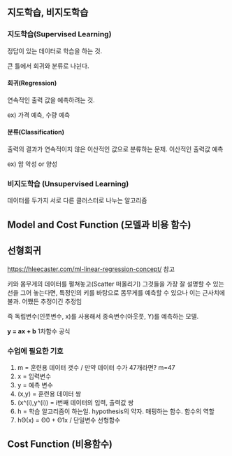 ## 지도학습, 비지도학습

### 지도학습(Supervised Learning)
정답이 있는 데이터로 학습을 하는 것. 

큰 틀에서 회귀와 분류로 나뉜다.

#### 회귀(Regression)
연속적인 출력 값을 예측하려는 것.

ex) 가격 예측, 수량 예측 

#### 분류(Classification)
출력의 결과가 연속적이지 않은 이산적인 값으로 분류하는 문제. 이산적인 출력값 예측

ex) 암 악성 or 양성


### 비지도학습 (Unsupervised Learning)
데이터를 두가지 서로 다른 클러스터로 나누는 알고리즘 

## Model and Cost Function (모델과 비용 함수)

## 선형회귀 

https://hleecaster.com/ml-linear-regression-concept/ 참고

키와 몸무게의 데이터를 펼쳐놓고(Scatter 떠올리기) 그것들을 가장 잘 설명할 수 있는 선을 그어 놓는다면, 
특정인의 키를 바탕으로 몸무게를 예측할 수 있으나 이는 근사치에 불과. 어쨌든 추정이긴 추정임

즉 독립변수(인풋변수, x)를 사용해서 종속변수(아웃풋, Y)를 예측하는 모델.

**y = ax + b** 1차함수 공식

### 수업에 필요한 기호 
1. m = 훈련용 데이터 갯수 / 만약 데이터 수가 47개라면? m=47
2. x = 입력변수 
3. y = 예측 변수 
4. (x,y) = 훈련용 데이터 쌍
5. (x^(i),y^(i)) = i번째 데이터의 입력, 출력값 쌍 
6. h = 학습 알고리즘이 하는일. hypothesis의 약자. 매핑하는 함수. 함수의 역할
7.  hΘ(x) =  Θ0 + Θ1x / 단일변수 선형함수

## Cost Function (비용함수)
